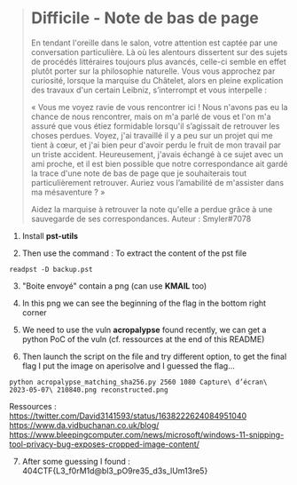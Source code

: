 > # Difficile - Note de bas de page
>
> En tendant l'oreille dans le salon, votre attention est captée par une conversation particulière. Là où les alentours dissertent sur des sujets de procédés littéraires toujours plus avancés, celle-ci semble en effet plutôt porter sur la philosophie naturelle. Vous vous approchez par curiosité, lorsque la marquise du Châtelet, alors en pleine explication des travaux d'un certain Leibniz, s’interrompt et vous interpelle :
>
> « Vous me voyez ravie de vous rencontrer ici ! Nous n'avons pas eu la chance de nous rencontrer, mais on m'a parlé de vous et l'on m'a assuré que vous étiez formidable lorsqu'il s’agissait de retrouver les choses perdues. Voyez, j'ai travaillé il y a peu sur un projet qui me tient à cœur, et j'ai bien peur d'avoir perdu le fruit de mon travail par un triste accident. Heureusement, j'avais échangé à ce sujet avec un ami proche, et il est bien possible que notre correspondance ait gardé la trace d'une note de bas de page que je souhaiterais tout particulièrement retrouver. Auriez vous l’amabilité de m'assister dans ma mésaventure ? »
>
> Aidez la marquise à retrouver la note qu'elle a perdue grâce à une sauvegarde de ses correspondances.
> Auteur : Smyler#7078

1. Install **pst-utils**

2. Then use the command : To extract the content of the pst file

```
readpst -D backup.pst
```

3. "Boite envoyé" contain a png (can use **KMAIL** too)

4. In this png we can see the beginning of the flag in the bottom right corner

5. We need to use the vuln **acropalypse** found recently, we can get a python PoC of the vuln (cf. ressources at the end of this README)

6. Then launch the script on the file and try different option, to get the final flag I put the image on aperisolve and I guessed the flag...

```
python acropalypse_matching_sha256.py 2560 1080 Capture\ d’écran\ 2023-05-07\ 210840.png reconstructed.png
```

Ressources :
https://twitter.com/David3141593/status/1638222624084951040
https://www.da.vidbuchanan.co.uk/blog/
https://www.bleepingcomputer.com/news/microsoft/windows-11-snipping-tool-privacy-bug-exposes-cropped-image-content/

7. After some guessing I found : 404CTF{L3_f0rM1d@bl3_pO9re35_d3s_lUm13re5}